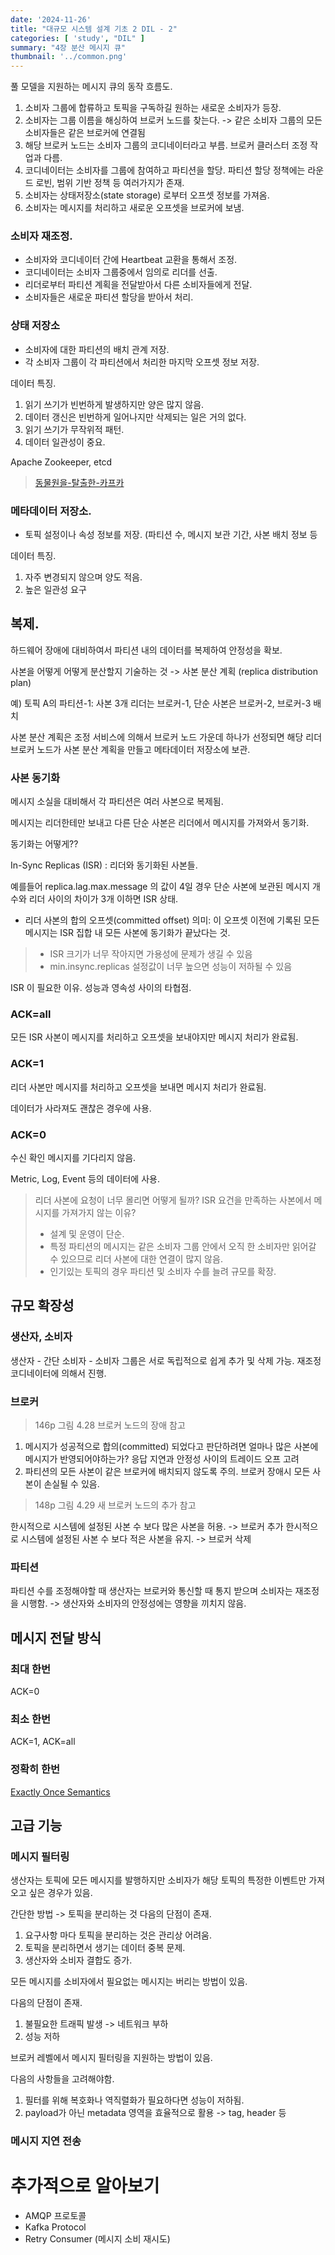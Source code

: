 ```yaml
---
date: '2024-11-26'
title: "대규모 시스템 설계 기초 2 DIL - 2"
categories: [ 'study', "DIL" ]
summary: "4장 분산 메시지 큐"
thumbnail: '../common.png'
---
```


풀 모델을 지원하는 메시지 큐의 동작 흐름도.

1. 소비자 그룹에 합류하고 토픽을 구독하길 원하는 새로운 소비자가 등장.
2. 소비자는 그룹 이름을 해싱하여 브로커 노드를 찾는다. -> 같은 소비자 그룹의 모든 소비자들은 같은 브로커에 연결됨
3. 해당 브로커 노드는 소비자 그룹의 코디네이터라고 부름. 브로커 클러스터 조정 작업과 다름. 
4. 코디네이터는 소비자를 그룹에 참여하고 파티션을 할당. 파티션 할당 정책에는 라운드 로빈, 범위 기반 정책 등 여러가지가 존재.
5. 소비자는 상태저장소(state storage) 로부터 오프셋 정보를 가져옴.
6. 소비자는 메시지를 처리하고 새로운 오프셋을 브로커에 보냄. 


### 소비자 재조정.

- 소비자와 코디네이터 간에 Heartbeat 교환을 통해서 조정.
- 코디네이터는 소비자 그룹중에서 임의로 리더를 선출.
- 리더로부터 파티션 계획을 전달받아서 다른 소비자들에게 전달.
- 소비자들은 새로운 파티션 할당을 받아서 처리.


### 상태 저장소

- 소비자에 대한 파티션의 배치 관계 저장.
- 각 소비자 그룹이 각 파티션에서 처리한 마지막 오프셋 정보 저장.

데이터 특징.
1. 읽기 쓰기가 빈번하게 발생하지만 양은 많지 않음.
2. 데이터 갱신은 빈번하게 일어나지만 삭제되는 일은 거의 없다.
3. 읽기 쓰기가 무작위적 패턴.
4. 데이터 일관성이 중요. 

Apache Zookeeper, etcd 

> [동물원을-탈출한-카프카](https://psm1782.medium.com/%EB%8F%99%EB%AC%BC%EC%9B%90%EC%9D%84-%ED%83%88%EC%B6%9C%ED%95%9C-%EC%B9%B4%ED%94%84%EC%B9%B4-zookeeper-less-kafka-a71cba58d5d9)

### 메타데이터 저장소.

- 토픽 설정이나 속성 정보를 저장. (파티션 수, 메시지 보관 기간, 사본 배치 정보 등

데이터 특징.
1. 자주 변경되지 않으며 양도 적음.
2. 높은 일관성 요구



## 복제.

하드웨어 장애에 대비하여서 파티션 내의 데이터를 복제하여 안정성을 확보.

사본을 어떻게 어떻게 분산할지 기술하는 것 -> 사본 분산 계획 (replica distribution plan)

예) 토픽 A의 파티션-1: 사본 3개 리더는 브로커-1, 단순 사본은 브로커-2, 브로커-3 배치

사본 분산 계획은 조정 서비스에 의해서 브로커 노드 가운데 하나가 선정되면 해당 리더 브로커 노드가 
사본 분산 계획을 만들고 메타데이터 저장소에 보관.

### 사본 동기화

메시지 소실을 대비해서 각 파티션은 여러 사본으로 복제됨.

메시지는 리더한테만 보내고 다른 단순 사본은 리더에서 메시지를 가져와서 동기화.

동기화는 어떻게??

In-Sync Replicas (ISR) : 리더와 동기화된 사본들.

예를들어 replica.lag.max.message 의 값이 4일 경우
단순 사본에 보관된 메시지 개수와 리더 사이의 차이가 3개 이하면 ISR 상태.

- 리더 사본의 합의 오프셋(committed offset) 의미: 이 오프셋 이전에 기록된 모든 메시지는 ISR 집합 내 모든 사본에 동기화가 끝났다는 것.

> - ISR 크기가 너무 작아지면 가용성에 문제가 생길 수 있음
> - min.insync.replicas 설정값이 너무 높으면 성능이 저하될 수 있음

ISR 이 필요한 이유. 성능과 영속성 사이의 타협점. 



### ACK=all

모든 ISR 사본이 메시지를 처리하고 오프셋을 보내야지만 메시지 처리가 완료됨.

### ACK=1

리더 사본만 메시지를 처리하고 오프셋을 보내면 메시지 처리가 완료됨.

데이터가 사라져도 괜찮은 경우에 사용.

### ACK=0 

수신 확인 메시지를 기다리지 않음.

Metric, Log, Event 등의 데이터에 사용.


> 리더 사본에 요청이 너무 몰리면 어떻게 될까? ISR 요건을 만족하는 사본에서 메시지를 가져가지 않는 이유?
> - 설계 및 운영이 단순.
> - 특정 파티션의 메시지는 같은 소비자 그룹 안에서 오직 한 소비자만 읽어갈 수 있으므로 리더 사본에 대한 연결이 많지 않음.
> - 인기있는 토픽의 경우 파티션 및 소비자 수를 늘려 규모를 확장.


## 규모 확장성

### 생산자, 소비자

생산자 - 간단
소비자 - 소비자 그룹은 서로 독립적으로 쉽게 추가 및 삭제 가능. 재조정 코디네이터에 의해서 진행.


### 브로커

> 146p 그림 4.28 브로커 노드의 장애 참고

1. 메시지가 성공적으로 합의(committed) 되었다고 판단하려면 얼마나 많은 사본에 메시지가 반영되어야하는가? 응답 지연과 안정성 사이의 트레이드 오프 고려
2. 파티션의 모든 사본이 같은 브로커에 배치되지 않도록 주의. 브로커 장애시 모든 사본이 손실될 수 있음.

> 148p 그림 4.29 새 브로커 노드의 추가 참고

한시적으로 시스템에 설정된 사본 수 보다 많은 사본을 허용. -> 브로커 추가
한시적으로 시스템에 설정된 사본 수 보다 적은 사본을 유지. -> 브로커 삭제

### 파티션

파티션 수를 조정해야할 때 생산자는 브로커와 통신할 때 통지 받으며 소비자는 재조정을 시행함. -> 생산자와 소비자의 안정성에는 영향을 끼치지 않음.



## 메시지 전달 방식

### 최대 한번
ACK=0

### 최소 한번
ACK=1, ACK=all

### 정확히 한번
[Exactly Once Semantics](https://huisam.tistory.com/entry/kafka-message-semantics)


## 고급 기능

### 메시지 필터링

생산자는 토픽에 모든 메시지를 발행하지만 소비자가 해당 토픽의 특정한 이벤트만 가져오고 싶은 경우가 있음.

간단한 방법 -> 토픽을 분리하는 것
다음의 단점이 존재.
1. 요구사항 마다 토픽을 분리하는 것은 관리상 어려움.
2. 토픽을 분리하면서 생기는 데이터 중복 문제.
3. 생산자와 소비자 결합도 증가.

모든 메시지를 소비자에서 필요없는 메시지는 버리는 방법이 있음.

다음의 단점이 존재.
1. 불필요한 트래픽 발생 -> 네트워크 부하
2. 성능 저하

브로커 레벨에서 메시지 필터링을 지원하는 방법이 있음.

다음의 사항들을 고려해야함.

1. 필터를 위해 복호화나 역직렬화가 필요하다면 성능이 저하됨.
2. payload가 아닌 metadata 영역을 효율적으로 활용 -> tag, header 등

### 메시지 지연 전송




# 추가적으로 알아보기

- AMQP 프로토콜
- Kafka Protocol
- Retry Consumer (메시지 소비 재시도)



